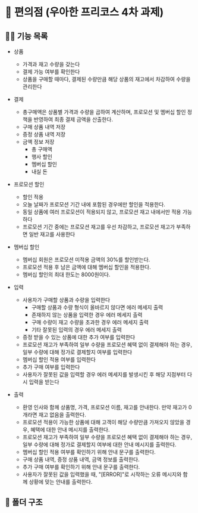# 🏪 편의점 (우아한 프리코스 4차 과제)

## 🧑‍🎨 기능 목록

- 상품

  - 가격과 재고 수량을 갖는다
  - 결제 가능 여부를 확인한다
  - 상품을 구매할 때마다, 결제된 수량만큼 해당 상품의 재고에서 차감하여 수량을 관리한다

- 결제

  - 총구매액은 상품별 가격과 수량을 곱하여 계산하며, 프로모션 및 멤버십 할인 정책을 반영하여 최종 결제 금액을 산출한다.
  - 구매 상품 내역 저장
  - 증정 상품 내역 저장
  - 금액 정보 저장
    - 총 구매액
    - 행사 할인
    - 멤버십 할인
    - 내실 돈

- 프로모션 할인

  - 할인 적용
  - 오늘 날짜가 프로모션 기간 내에 포함된 경우에만 할인을 적용한다.
  - 동일 상품에 여러 프로모션이 적용되지 않고, 프로모션 재고 내에서만 적용 가능하다
  - 프로모션 기간 중에는 프로모션 재고를 우선 차감하고, 프로모션 재고가 부족하면 일반 재고를 사용한다

- 멤버십 할인

  - 멤버십 회원은 프로모션 미적용 금액의 30%를 할인받는다.
  - 프로모션 적용 후 남은 금액에 대해 멤버십 할인을 적용한다.
  - 멤버십 할인의 최대 한도는 8000원이다.

- 입력

  - 사용자가 구매할 상품과 수량을 입력한다
    - 구매할 상품과 수량 형식이 올바르지 않다면 에러 메세지 출력
    - 존재하지 않는 상품을 입력한 경우 에러 메세지 출력
    - 구매 수량이 재고 수량을 초과한 경우 에러 메세지 출력
    - 기타 잘못된 입력의 경우 에러 메세지 출력
  - 증정 받을 수 있는 상품에 대한 추가 여부를 입력한다
  - 프로모션 재고가 부족하여 일부 수량을 프로모션 혜택 없이 결제해야 하는 경우, 일부 수량에 대해 정가로 결제할지 여부를 입력한다
  - 멤버십 할인 적용 여부를 입력한다
  - 추가 구매 여부를 입력한다
  - 사용자가 잘못된 값을 입력할 경우 에러 메세지를 발생시킨 후 해당 지점부터 다시 입력을 받는다

- 출력
  - 환영 인사와 함께 상품명, 가격, 프로모션 이름, 재고를 안내한다. 만약 재고가 0개라면 재고 없음을 출력한다.
  - 프로모션 적용이 가능한 상품에 대해 고객이 해당 수량만큼 가져오지 않았을 경우, 혜택에 대한 안내 메시지를 출력한다.
  - 프로모션 재고가 부족하여 일부 수량을 프로모션 혜택 없이 결제해야 하는 경우, 일부 수량에 대해 정가로 결제할지 여부에 대한 안내 메시지를 출력한다.
  - 멤버십 할인 적용 여부를 확인하기 위해 안내 문구를 출력한다.
  - 구매 상품 내역, 증정 상품 내역, 금액 정보를 출력한다.
  - 추가 구매 여부를 확인하기 위해 안내 문구를 출력한다.
  - 사용자가 잘못된 값을 입력했을 때, "[ERROR]"로 시작하는 오류 메시지와 함께 상황에 맞는 안내를 출력한다.

<!-- ## ❗ 예외 처리 목록 -->

## 📂 폴더 구조

<!-- <h3>📦 tests<br>┣ 📜 AllLottoTest.js<br>┣ 📜 ApplicationTest.js<br>┣ 📜 LottoTest.js<br>┗ 📜 PurchaseAmountTest.js</h3>

<h3>
  📦 src<br>┣ 📂 util<br>┃ ┗ 📜 util.js<br>┣ 📜 AllLotto.js<br>┣ 📜 App.js<br>┣ 📜 index.js<br>┣ 📜 Lotto.js<br>┗ 📜 PurchaseAmount.js
</h3> -->

<!-- ## ❗ 주의 사항

- indent depth는 2까지만 허용
- 3항 연산자 사용 금지
- 함수는 최대한 작게 유지
- `else` 문 지양
- Jest를 이용한 테스트 코드 작성
- 함수의 길이는 15라인을 넘지 않도록 할 것
- 제공된 Lotto 클래스 사용하여 구현
- `numbers` 이외의 필드 추가 금지
- `numbers`의 접근 제어자인 `#`은 변경 불가
- Lotto 패키지 변경 가능 -->
